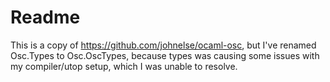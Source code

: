 # Readme

This is a copy of <https://github.com/johnelse/ocaml-osc>, but I've
renamed Osc.Types to Osc.OscTypes, because types was causing some
issues with my compiler/utop setup, which I was unable to resolve.
